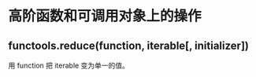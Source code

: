 # 高阶函数和可调用对象上的操作

## functools.reduce(function, iterable[, initializer])
用 function 把 iterable 变为单一的值。  
